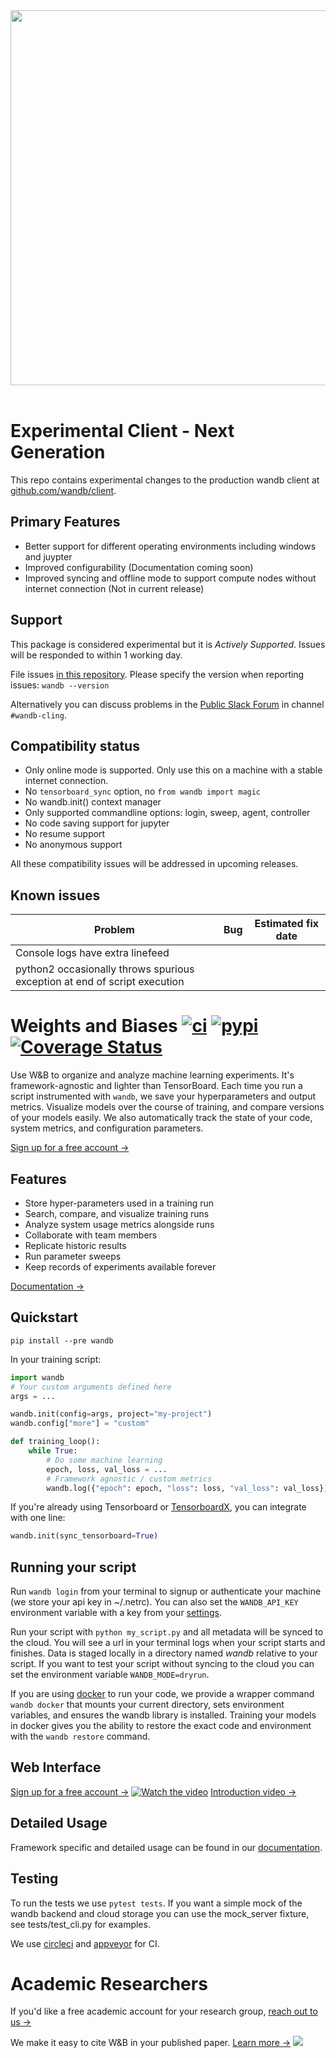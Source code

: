 <div align="center">
  <img src="https://i.imgur.com/RUtiVzH.png" width="600" /><br><br>
</div>

# **Experimental Client - Next Generation**

This repo contains experimental changes to the production wandb client at [github.com/wandb/client](http://github.com/wandb/client).

## Primary Features

- Better support for different operating environments including windows and juypter
- Improved configurability (Documentation coming soon)
- Improved syncing and offline mode to support compute nodes without internet connection (Not in current release)

## Support

This package is considered experimental but it is *Actively Supported*.  Issues will be responded to within 1
working day.

File issues [in this repository](https://github.com/wandb/client-ng/issues). Please specify the version when reporting issues: `wandb --version`

Alternatively you can discuss problems in the [Public Slack Forum](http://bit.ly/wandb-forum) in channel `#wandb-cling`.

## Compatibility status

- Only online mode is supported.  Only use this on a machine with a stable internet connection.
- No `tensorboard_sync` option, no `from wandb import magic`
- No wandb.init() context manager
- Only supported commandline options: login, sweep, agent, controller
- No code saving support for jupyter
- No resume support
- No anonymous support

All these compatibility issues will be addressed in upcoming releases.

## Known issues

| Problem | Bug | Estimated fix date |
| - | - | - |
| Console logs have extra linefeed | | |
| python2 occasionally throws spurious exception at end of script execution | | |

# Weights and Biases [![ci](https://circleci.com/gh/wandb/client-ng.svg?style=svg)](https://circleci.com/gh/wandb/client-ng) [![pypi](https://img.shields.io/pypi/v/wandb.svg)](https://pypi.python.org/pypi/wandb) [![Coverage Status](https://coveralls.io/repos/github/wandb/client-ng/badge.svg)](https://coveralls.io/github/wandb/client-ng)

Use W&B to organize and analyze machine learning experiments. It's framework-agnostic and lighter than TensorBoard. Each time you run a script instrumented with `wandb`, we save your hyperparameters and output metrics. Visualize models over the course of training, and compare versions of your models easily. We also automatically track the state of your code, system metrics, and configuration parameters.

[Sign up for a free account →](https://wandb.com)

## Features

-   Store hyper-parameters used in a training run
-   Search, compare, and visualize training runs
-   Analyze system usage metrics alongside runs
-   Collaborate with team members
-   Replicate historic results
-   Run parameter sweeps
-   Keep records of experiments available forever

[Documentation →](https://docs.wandb.com)

## Quickstart

```shell
pip install --pre wandb
```

In your training script:

```python
import wandb
# Your custom arguments defined here
args = ...

wandb.init(config=args, project="my-project")
wandb.config["more"] = "custom"

def training_loop():
    while True:
        # Do some machine learning
        epoch, loss, val_loss = ...
        # Framework agnostic / custom metrics
        wandb.log({"epoch": epoch, "loss": loss, "val_loss": val_loss})
```

If you're already using Tensorboard or [TensorboardX](https://github.com/lanpa/tensorboardX), you can integrate with one line:

```python
wandb.init(sync_tensorboard=True)
```

## Running your script

Run `wandb login` from your terminal to signup or authenticate your machine (we store your api key in ~/.netrc). You can also set the `WANDB_API_KEY` environment variable with a key from your [settings](https://app.wandb.ai/settings).

Run your script with `python my_script.py` and all metadata will be synced to the cloud. You will see a url in your terminal logs when your script starts and finishes. Data is staged locally in a directory named _wandb_ relative to your script. If you want to test your script without syncing to the cloud you can set the environment variable `WANDB_MODE=dryrun`.

If you are using [docker](https://docker.com) to run your code, we provide a wrapper command `wandb docker` that mounts your current directory, sets environment variables, and ensures the wandb library is installed. Training your models in docker gives you the ability to restore the exact code and environment with the `wandb restore` command.

## Web Interface

[Sign up for a free account →](https://wandb.com)
[![Watch the video](https://i.imgur.com/PW0Ejlc.png)](https://youtu.be/EeqhOSvNX-A)
[Introduction video →](https://youtu.be/EeqhOSvNX-A)

## Detailed Usage

Framework specific and detailed usage can be found in our [documentation](http://docs.wandb.com/).

## Testing

To run the tests we use `pytest tests`. If you want a simple mock of the wandb backend and cloud storage you can use the mock_server fixture, see tests/test_cli.py for examples.

We use [circleci](https://circleci.com) and [appveyor](https://appveyor.com) for CI.

# Academic Researchers
If you'd like a free academic account for your research group, [reach out to us →](https://www.wandb.com/academic)

We make it easy to cite W&B in your published paper. [Learn more →](https://www.wandb.com/academic)
[![](https://i.imgur.com/loKLiez.png)](https://www.wandb.com/academic)
